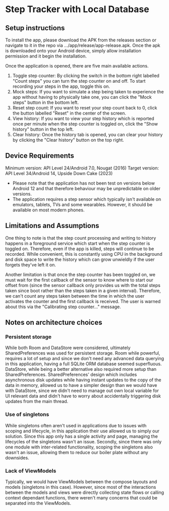 # Step Tracker with Local Database

## Setup instructions
To install the app, please download the APK from the releases section or navigate to it in the repo
via .../app/release/app-release.apk. Once the apk is downloaded onto your Android device, simply
allow installation permission and it begin the installation.

Once the application is opened, there are five main available actions.
1. Toggle step counter: By clicking the switch in the bottom right labelled "Count steps" you can
   turn the step counter on and off. To start recording your steps in the app, toggle this on.
2. Mock steps: If you want to simulate a step being taken to experience the app without having to 
   physically take one, you can click the "Mock steps" button in the bottom left.
3. Reset step count: If you want to reset your step count back to 0, click the button labelled 
   "Reset" in the center of the screen.
4. View history: If you want to view your step history which is reported once per minute when the 
   step counter is toggled on, click the "Show history" button in the top left.
5. Clear history: Once the history tab is opened, you can clear your history by clicking the "Clear
   history" button on the top right.

## Device Requirements
Minimum version: API Level 24/Android 7.0, Nougat (2016)
Target version: API Level 34/Android 14, Upside Down Cake (2023)

- Please note that the application has not been test on versions below Android 12 and that therefore
  behaviour may be unpredictable on older versions.
- The application requires a step sensor which typically isn't available on emulators, tablets, TVs
  and some wearables. However, it should be available on most modern phones.

## Limitations and Assumptions
One thing to note is that the step count processing and writing to history happens in a foreground
service which start when the step counter is toggled on. Therefore, even if the app is killed, steps
will continue to be recorded. While convenient, this is constantly using CPU in the background and 
disk space to write the history which can grow unwieldly if the user forgets they've left it on.

Another limitation is that once the step counter has been toggled on, we must wait for the first
callback of the sensor to know where to start our offset from (since the sensor callback only
provides us with the total steps taken since boot rather than the steps taken in a given interval).
Therefore, we can't count any steps taken between the time in which the user activates the counter
and the first callback is received. The user is warned about this via the "Calibrating step 
counter..." message.

## Notes on architecture choices
### Persistent storage
While both Room and DataStore were considered, ultimately SharedPreferences was used for persistent
storage. Room while powerful, requires a lot of setup and since we don't need any advanced data
querying in this application, having a full SQLite ORM database seemed superfluous. DataStore, while
being a better alternative also required more setup than SharedPreferences. SharedPreferences' design
which includes asynchronous disk updates while having instant updates to the copy of the data in
memory, allowed us to have a simpler design than we would have with DataStore, since we didn't need
to manage out own local variable for UI relevant data and didn't have to worry about accidentally
triggering disk updates from the main thread.

### Use of singletons
While singletons often aren't used in applications due to issues with scoping and lifecycle, in this
application their use allowed us to simply our solution. Since this app only has a single activity
and page, managing the lifecycles of the singletons wasn't an issue. Secondly, since there was only
one module with inter-related functionality, scoping the singletons also wasn't an issue, allowing
them to reduce our boiler plate without any downsides.

### Lack of ViewModels
Typically, we would have ViewModels between the compose layouts and models (singletons in this
case). However, since most of the interactions between the models and views were directly collecting
state flows or calling context dependant functions, there weren't many concerns that could be
separated into the ViewModels.
